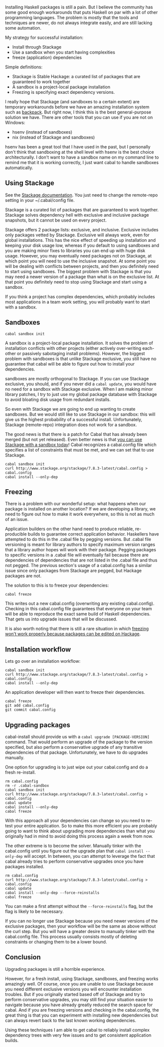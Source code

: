 Installing Haskell packages is still a pain. But I believe the community has some good enough workarounds that puts Haskell on par with a lot of other programming languages.
The problem is mostly that the tools and techniques are newer, do not always integrate easily, and are still lacking some automation.

My strategy for successful installation:

* Install through Stackage
* Use a sandbox when you start having complexities
* freeze (application) dependencies

Simple definitions:

* Stackage is Stable Hackage: a curated list of packages that are guaranteed to work together
* A sandbox is a project-local package installation
* Freezing is specifying exact dependency versions.

I really hope that Stackage (and sandboxes to a certain extent) are temporary workarounds before we have an amazing installation system such as [backpack](http://plv.mpi-sws.org/backpack/).
But right now, I think this is the best general-purpose solution we have. There are other tools that you can use if you are not on Windows:

* hsenv (instead of sandboxes)
* nix (instead of Stackage and sandboxes)

hsenv has been a great tool that I have used in the past, but I personally don't think that sandboxing at the shell level with hsenv is the best choice architecturally.
I don't want to have a sandbox name on my command line to remind me that it is working correctly, I just want cabal to handle sandboxes automatically.


## Using Stackage

See the [Stackage documentation](https://github.com/fpco/stackage/wiki/Preparing-your-system-to-use-Stackage). You just need to change the remote-repo setting in your ~/.cabal/config file.

Stackage is a curated list of packages that are guaranteed to work together.
Stackage solves dependency hell with exclusive and inclusive package snapshots, but it cannot be used on every project.

Stackage offers 2 package lists: exclusive, and inclusive.
Exclusive includes only packages vetted by Stackage.
Exclusive will always work, even for global installations.
This has the nice effect of speeding up installation and keeping your disk usage low, whereas if you default to using sandboxes and you are making minor fixes to libraries you can end up with huge disk usage.
However, you may eventually need packages not on Stackage, at which point you will need to use the inclusive snapshot.
At some point you will be dealing with conflicts between projects, and then you definitely need to start using sandboxes. 
The biggest problem with Stackage is that you may need a newer version of a package than what is on the exclusive list.
At that point you definitely need to stop using Stackage and start using a sandbox.

If you think a project has complex dependencies, which probably includes most applications in a team work setting, you will probably want to start with a sandbox.



## Sandboxes

    cabal sandbox init

A sandbox is a project-local package installation.
It solves the problem of installation conflicts with other projects (either actively over-writing each-other or passively sabotaging install problems).
However, the biggest problem with sandboxes is that unlike Stackage exclusive, you still have no guarantee that cabal will be able to figure out how to install your dependencies.

sandboxes are mostly orthogonal to Stackage.
If you can use Stackage exclusive, you should, and if you never did a `cabal update`, you would have no need for a sandbox with Stackage exclusive.
When I am making minor library patches, I try to just use my global package database with Stackage to avoid bloating disk usage from redundant installs.

So even with Stackage we are going to end up wanting to create sandboxes.
But we would still like to use Stackage in our sandbox: this will give us the highest probability of a successful install.
Unfortunately, Stackage (remote-repo) integration does not work for a sandbox.

The good news is that there is a patch for Cabal that has already been merged (but not yet released).
Even better news is that [you can use Stackage with a sandbox today](https://www.fpcomplete.com/blog/2014/10/new-stackage-features#using-stackage-without-changing-your-repo)!
Cabal recognizes a cabal.config file which specifies a list of constraints that must be met, and we can set that to use Stackage.


    cabal sandbox init
    curl http://www.stackage.org/stackage/7.8.3-latest/cabal.config > cabal.config
    cabal install --only-dep



## Freezing

There is a problem with our wonderful setup: what happens when our package is installed on another location?
If we are developing a library, we need to figure out how to make it work everywhere, so this is not as much of an issue.

Application builders on the other hand need to produce reliable, re-producible builds to guarantee correct application behavior.
Haskellers have attempted to do this in the .cabal file by pegging versions.
But .cabal file versioning is meant for library authors to specify maximum version ranges that a library author hopes will work with their package.
Pegging packages to specific versions in a .cabal file will eventually fail because there are dependencies of dependencies that are not listed in the .cabal file and thus not pegged.
The previous section's usage of a cabal.config has a similar issue since only packages from Stackage are pegged, but Hackage packages are not.

The solution to this is to freeze your dependencies:

    cabal freeze

This writes out a new cabal.config (overwriting any existing cabal.config).
Checking in this cabal.config file guarantees that everyone on your team will be able to reproduce the exact same build of Haskell dependencies.
That gets us into upgrade issues that will be discussed.

It is also worth noting that there is still a rare situation in which [freezing won't work properly because packages can be edited on Hackage](http://www.reddit.com/r/haskell/comments/2ma5gw/package_versioning_hackage_or_cabal_issue/).



## Installation workflow


Lets go over an installation workflow:

    cabal sandbox init
    curl http://www.stackage.org/stackage/7.8.3-latest/cabal.config > cabal.config
    cabal install --only-dep

An application developer will then want to freeze their dependencies.

    cabal freeze
    git add cabal.config
    git commit cabal.config



## Upgrading packages


cabal-install should provide us with a `cabal upgrade [PACKAGE-VERSION]` command.
That would perform an upgrade of the package to the version specified, but also perform a conservative upgrade of any transitive dependencies of that package.
Unfortunately, we have to do upgrades manually.

One option for upgrading is to just wipe out your cabal.config and do a fresh re-install.

    rm cabal.config
    rm -r .cabal-sandbox
    cabal sandbox init
    curl http://www.stackage.org/stackage/7.8.3-latest/cabal.config > cabal.config
    cabal update
    cabal install --only-dep
    cabal freeze

With this approach all your dependencies can change so you need to re-test your entire application.
So to make this more efficient you are probably going to want to think about upgrading more dependencies than what you originally had in mind to avoid doing this process again a week from now.

The other extreme is to become the solver. Manually tinker with the cabal.config until you figure out the upgrade plan that `cabal install --only-dep` will accept.
In between, you can attempt to leverage the fact that cabal already tries to perform conservative upgrades once you have packages installed.

    rm cabal.config
    curl http://www.stackage.org/stackage/7.8.3-latest/cabal.config > cabal.config
    cabal update
    cabal install --only-dep --force-reinstalls
    cabal freeze

You can make a first attempt without the `--force-reinstalls` flag, but the flag is likely to be necessary.

If you can no longer use Stackage because you need newer versions of the exclusive packages, then your workflow will be the same as above without the curl step.
But you will have a greater desire to manually tinker with the cabal.config file.
This process usually consists mostly of deleting constraints or changing them to be a lower bound.


## Conclusion

Upgrading packages is still a horrible experience.

However, for a fresh install, using Stackage, sandboxes, and freezing works amazingly well.
Of course, once you are unable to use Stackage because you need different exclusive versions you will encounter installation troubles.
But if you originally started based off of Stackage and try to perform conservative upgrades, you may still find your situation easier to navigate because you have already greatly
reduced the search space for cabal.
And if you are freezing versions and checking in the cabal.config, the great thing is that you can experiment with installing new dependencies but can always revert back to the last known working dependencies.

Using these techniques I am able to get cabal to reliably install complex dependency trees with very few issues and to get consistent application builds.
